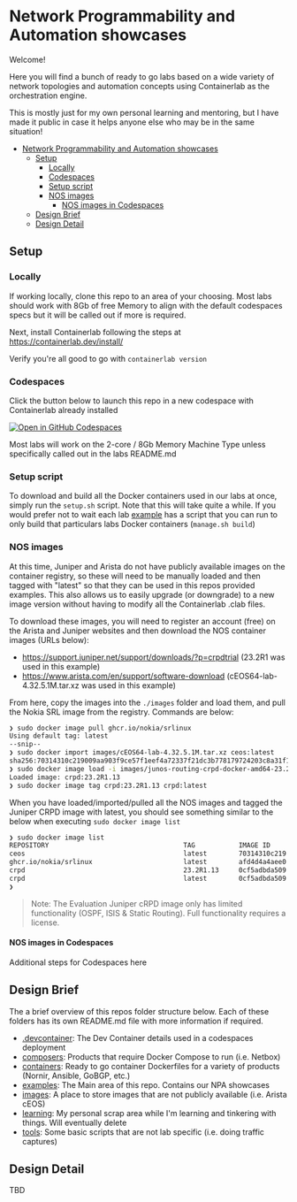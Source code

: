 # Network Programmability and Automation showcases

Welcome! 

Here you will find a bunch of ready to go labs based on a wide variety of network topologies and automation concepts using Containerlab as the orchestration engine. 

This is mostly just for my own personal learning and mentoring, but I have made it public in case it helps anyone else who may be in the same situation!

- [Network Programmability and Automation showcases](#network-programmability-and-automation-showcases)
  - [Setup](#setup)
    - [Locally](#locally)
    - [Codespaces](#codespaces)
    - [Setup script](#setup-script)
    - [NOS images](#nos-images)
      - [NOS images in Codespaces](#nos-images-in-codespaces)
  - [Design Brief](#design-brief)
  - [Design Detail](#design-detail)

## Setup

### Locally

If working locally, clone this repo to an area of your choosing. Most labs should work with 8Gb of free Memory to align with the default codespaces specs but it will be called out if more is required.

Next, install Containerlab following the steps at https://containerlab.dev/install/

Verify you're all good to go with `containerlab version`

### Codespaces

Click the button below to launch this repo in a new codespace with Containerlab already installed

[![Open in GitHub Codespaces](https://github.com/codespaces/badge.svg)](https://codespaces.new/commitconfirmed/npa-showcases?quickstart=1&devcontainer_path=.devcontainer%2Fcontainerlab%2Fdevcontainer.json)

Most labs will work on the 2-core / 8Gb Memory Machine Type unless specifically called out in the labs README.md

### Setup script

To download and build all the Docker containers used in our labs at once, simply run the `setup.sh` script. Note that this will take quite a while. If you would prefer not to wait each lab [example](./examples/) has a script that you can run to only build that particulars labs Docker containers (`manage.sh build`)

### NOS images

At this time, Juniper and Arista do not have publicly available images on the container registry, so these will need to be manually loaded and then tagged with "latest" so that they can be used in this repos provided examples. This also allows us to easily upgrade (or downgrade) to a new image version without having to modify all the Containerlab .clab files.

To download these images, you will need to register an account (free) on the Arista and Juniper websites and then download the NOS container images (URLs below):

- https://support.juniper.net/support/downloads/?p=crpdtrial (23.2R1 was used in this example)
- https://www.arista.com/en/support/software-download (cEOS64-lab-4.32.5.1M.tar.xz was used in this example)

From here, copy the images into the `./images` folder and load them, and pull the Nokia SRL image from the registry. Commands are below:

```bash
❯ sudo docker image pull ghcr.io/nokia/srlinux
Using default tag: latest
--snip--
❯ sudo docker import images/cEOS64-lab-4.32.5.1M.tar.xz ceos:latest
sha256:70314310c219009aa903f9ce57f1eef4a72337f21dc3b778179724203c8a31f1
❯ sudo docker image load -i images/junos-routing-crpd-docker-amd64-23.2R1.13.tgz
Loaded image: crpd:23.2R1.13
❯ sudo docker image tag crpd:23.2R1.13 crpd:latest
```

When you have loaded/imported/pulled all the NOS images and tagged the Juniper CRPD image with latest, you should see something similar to the below when executing `sudo docker image list`

```bash
❯ sudo docker image list
REPOSITORY                                  TAG           IMAGE ID       CREATED         SIZE
ceos                                        latest        70314310c219   3 minutes ago    2.45GB
ghcr.io/nokia/srlinux                       latest        afd4d4a4aee0   6 weeks ago      2.2GB
crpd                                        23.2R1.13     0cf5adbda509   22 months ago    498MB
crpd                                        latest        0cf5adbda509   22 months ago    498MB
❯ 
```

> Note: The Evaluation Juniper cRPD image only has limited functionality (OSPF, ISIS & Static Routing). Full functionality requires a license.

#### NOS images in Codespaces

Additional steps for Codespaces here

## Design Brief

The a brief overview of this repos folder structure below. Each of these folders has its own README.md file with more information if required.

- [.devcontainer](./.devcontainer/): The Dev Container details used in a codespaces deployment
- [composers](./composers/): Products that require Docker Compose to run (i.e. Netbox)
- [containers](./containers/): Ready to go container Dockerfiles for a variety of products (Nornir, Ansible, GoBGP, etc.)
- [examples](./examples/): The Main area of this repo. Contains our NPA showcases
- [images](./images/): A place to store images that are not publicly available (i.e. Arista cEOS)
- [learning](./learning/): My personal scrap area while I'm learning and tinkering with things. Will eventually delete
- [tools](./tools/): Some basic scripts that are not lab specific (i.e. doing traffic captures)

## Design Detail

TBD